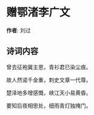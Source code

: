 # 赠鄂渚李广文

**作者**: 刘过

## 诗词内容

曾去征袍冀主恩，青衫君已染尘痕。

故人然诺千金重，刺史文章一代尊。

楚泽地多增感慨，峡江天小易黄昏。

要知后夜相思处，细雨青灯独掩门。

